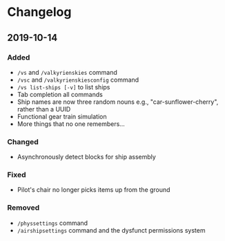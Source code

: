 # Changelog

## 2019-10-14

### Added

- `/vs` and `/valkyrienskies` command
- `/vsc` and `/valkyrienskiesconfig` command
- `/vs list-ships [-v]` to list ships
- Tab completion all commands
- Ship names are now three random nouns e.g., "car-sunflower-cherry", rather than a UUID
- Functional gear train simulation
- More things that no one remembers...

### Changed

- Asynchronously detect blocks for ship assembly

### Fixed

- Pilot's chair no longer picks items up from the ground

### Removed

- `/physsettings` command
- `/airshipsettings` command and the dysfunct permissions system